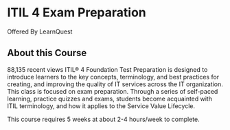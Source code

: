 # ITIL 4 Exam Preparation
Offered By LearnQuest

## About this Course
88,135 recent views
ITIL® 4 Foundation Test Preparation is designed to introduce learners to the key concepts, terminology, and best practices for creating, and improving the quality of IT services across the IT organization. This class is focused on exam preparation. Through a series of self-paced learning, practice quizzes and exams, students become acquainted with ITIL terminology, and how it applies to the Service Value Lifecycle.

This course requires 5 weeks at about 2-4 hours/week to complete.
